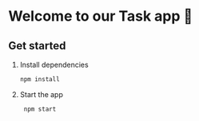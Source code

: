 # Welcome to our Task app 👋

## Get started

1. Install dependencies

   ```bash
   npm install
   ```

2. Start the app

   ```bash
    npm start
   ```
